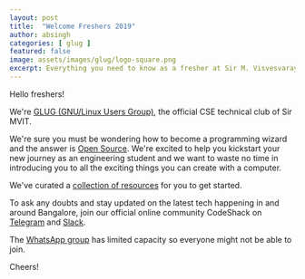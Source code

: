 ```yaml
---
layout: post
title:  "Welcome Freshers 2019"
author: absingh
categories: [ glug ]
featured: false
image: assets/images/glug/logo-square.png
excerpt: Everything you need to know as a fresher at Sir M. Visvesvaraya Institute of Technology.
---
```


Hello freshers!

We're [GLUG (GNU/Linux Users Group)](https://blog.glugmvit.com/about), the official CSE technical club of Sir MVIT.

We're sure you must be wondering how to become a programming wizard and the answer is [Open Source](https://opensource.guide/how-to-contribute/). We're excited to help you kickstart your new journey as an engineering student and we want to waste no time in introducing you to all the exciting things you can create with a computer.

We've curated a [collection of resources](https://www.absingh.com/cs101/) for you to get started.

To ask any doubts and stay updated on the latest tech happening in and around Bangalore, join our official online community CodeShack on [Telegram](https://t.me/codeshack) and [Slack](https://join.slack.com/t/smvit/shared_invite/enQtNDA4NTYyMjYzNTQzLTQyZDA1ODEwZTM4ZDJkNWRlYzhhOWY0ZTBjMWUyZTMxY2Y3NzFiYTgyNzZiN2RjNDU1ZTNjZjU3NDRkZDkxYTQ).

The [WhatsApp group](https://chat.whatsapp.com/JyfU7qOGRhq1iGANjPJkpm) has limited capacity so everyone might not be able to join.

Cheers!
